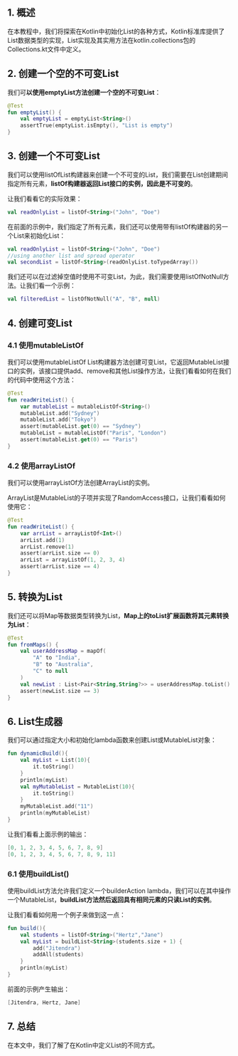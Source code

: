 ## 1. 概述

在本教程中，我们将探索在Kotlin中初始化List的各种方式，Kotlin标准库提供了List数据类型的实现，List实现及其实用方法在kotlin.collections包的Collections.kt文件中定义。

## 2. 创建一个空的不可变List

我们可**以使用emptyList方法创建一个空的不可变List**：

```kotlin
@Test
fun emptyList() {
    val emptyList = emptyList<String>()
    assertTrue(emptyList.isEmpty(), "List is empty")
}
```

## 3. 创建一个不可变List

我们可以使用listOfList构建器来创建一个不可变的List，我们需要在List创建期间指定所有元素，**listOf构建器返回List接口的实例，因此是不可变的**。

让我们看看它的实际效果：

```kotlin
val readOnlyList = listOf<String>("John", "Doe")
```

在前面的示例中，我们指定了所有元素，我们还可以使用带有listOf构建器的另一个List来初始化List：

```kotlin
val readOnlyList = listOf<String>("John", "Doe")
//using another list and spread operator
val secondList = listOf<String>(readOnlyList.toTypedArray())
```

我们还可以在过滤掉空值时使用不可变List，为此，我们需要使用listOfNotNull方法。让我们看一个示例：

```kotlin
val filteredList = listOfNotNull("A", "B", null)
```

## 4. 创建可变List

### 4.1 使用mutableListOf

我们可以使用mutableListOf List构建器方法创建可变List，它返回MutableList接口的实例，该接口提供add、remove和其他List操作方法，让我们看看如何在我们的代码中使用这个方法：

```kotlin
@Test
fun readWriteList() {
    var mutableList = mutableListOf<String>()
    mutableList.add("Sydney")
    mutableList.add("Tokyo")
    assert(mutableList.get(0) == "Sydney")
    mutableList = mutableListOf("Paris", "London")
    assert(mutableList.get(0) == "Paris")
}
```

### 4.2 使用arrayListOf

我们可以使用arrayListOf方法创建ArrayList的实例。

ArrayList是MutableList的子项并实现了RandomAccess接口，让我们看看如何使用它：

```kotlin
@Test
fun readWriteList() {
    var arrList = arrayListOf<Int>()
    arrList.add(1)
    arrList.remove(1)
    assert(arrList.size == 0)
    arrList = arrayListOf(1, 2, 3, 4)
    assert(arrList.size == 4)
}
```

## 5. 转换为List

我们还可以将Map等数据类型转换为List，**Map上的toList扩展函数将其元素转换为List**：

```kotlin
@Test
fun fromMaps() {
    val userAddressMap = mapOf(
        "A" to "India",
        "B" to "Australia",
        "C" to null
    )
    val newList : List<Pair<String,String?>> = userAddressMap.toList()
    assert(newList.size == 3)
}
```

## 6. List生成器

我们可以通过指定大小和初始化lambda函数来创建List或MutableList对象：

```kotlin
fun dynamicBuild(){
    val myList = List(10){
        it.toString()
    }
    println(myList) 
    val myMutableList = MutableList(10){
        it.toString()
    }
    myMutableList.add("11")
    println(myMutableList)
}
```

让我们看看上面示例的输出：

```kotlin
[0, 1, 2, 3, 4, 5, 6, 7, 8, 9]
[0, 1, 2, 3, 4, 5, 6, 7, 8, 9, 11]
```

### 6.1 使用buildList()

使用buildList方法允许我们定义一个builderAction lambda，我们可以在其中操作一个MutableList，**buildList方法然后返回具有相同元素的只读List的实例**。

让我们看看如何用一个例子来做到这一点：

```kotlin
fun build(){
    val students = listOf<String>("Hertz","Jane")
    val myList = buildList<String>(students.size + 1) {
        add("Jitendra")
        addAll(students)
    }
    println(myList)
}
```

前面的示例产生输出：

```kotlin
[Jitendra, Hertz, Jane]
```

## 7. 总结

在本文中，我们了解了在Kotlin中定义List的不同方式。